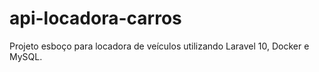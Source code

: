 # api-locadora-carros
Projeto esboço para locadora de veículos utilizando Laravel 10, Docker e MySQL.
